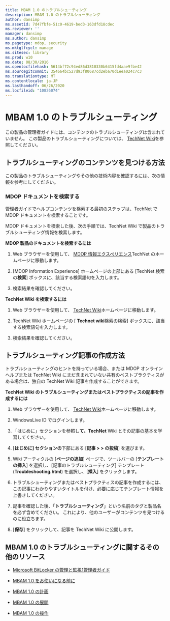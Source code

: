 ```yaml
---
title: MBAM 1.0 のトラブルシューティング
description: MBAM 1.0 のトラブルシューティング
author: dansimp
ms.assetid: 7d47fbfe-51c0-4619-bed3-163dfd18cdec
ms.reviewer: ''
manager: dansimp
ms.author: dansimp
ms.pagetype: mdop, security
ms.mktglfcycl: manage
ms.sitesec: library
ms.prod: w10
ms.date: 08/30/2016
ms.openlocfilehash: 5614bf72c94ed86d3810330b6415fd4aae9fbe42
ms.sourcegitcommit: 354664bc527d93f80687cd2eba70d1eea024c7c3
ms.translationtype: MT
ms.contentlocale: ja-JP
ms.lasthandoff: 06/26/2020
ms.locfileid: "10826074"
---
```

# MBAM 1.0 のトラブルシューティング


この製品の管理者ガイドには、コンテンツのトラブルシューティングは含まれていません。 この製品のトラブルシューティングについては、 [TechNet Wiki](https://go.microsoft.com/fwlink/p/?LinkId=224905)を参照してください。

## トラブルシューティングのコンテンツを見つける方法


この製品のトラブルシューティングやその他の技術内容を確認するには、次の情報を参考にしてください。

### MDOP ドキュメントを検索する

管理者ガイドでヘルプコンテンツを検索する最初のステップは、TechNet で MDOP ドキュメントを検索することです。

MDOP ドキュメントを検索した後、次の手順では、TechNet Wiki で製品のトラブルシューティング情報を検索します。

**MDOP 製品のドキュメントを検索するには**

1.  Web ブラウザーを使用して、 [MDOP 情報エクスペリエンス](https://go.microsoft.com/fwlink/?LinkId=236032)TechNet のホームページに移動します。

2.  [MDOP Information Experience] ホームページの上部にある [TechNet 検索の**検索**] ボックスに、該当する検索語句を入力します。

3.  検索結果を確認してください。

**TechNet Wiki を検索するには**

1.  Web ブラウザーを使用して、 [TechNet Wiki](https://go.microsoft.com/fwlink/p/?LinkId=224905)ホームページに移動します。

2.  TechNet Wiki ホームページの [ **Technet wiki**検索の検索] ボックスに、該当する検索語句を入力します。

3.  検索結果を確認してください。

## トラブルシューティング記事の作成方法


トラブルシューティングのヒントを持っている場合、または MDOP オンラインヘルプまたは TechNet Wiki にまだ含まれていない共有のベストプラクティスがある場合は、独自の TechNet Wiki 記事を作成することができます。

**TechNet Wiki のトラブルシューティングまたはベストプラクティスの記事を作成するには**

1.  Web ブラウザーを使用して、 [TechNet Wiki](https://go.microsoft.com/fwlink/p/?LinkId=224905)ホームページに移動します。

2.  WindowsLive ID でログインします。

3.  「はじめに」セクションを参照し**て、TechNet** Wiki とその記事の基本を学習してください。

4.  [**はじめに] セクションの**下部にある [**記事 &gt; &gt; の投稿**] を選びます。

5.  Wiki アーティクルの [**ページの追加**] ページで、ツールバーの [**テンプレートの挿入**] を選択し、[記事のトラブルシューティング] テンプレート (**Troubleshooting.html**) を選択し、[**挿入**] をクリックします。

6.  トラブルシューティングまたはベストプラクティスの記事を作成するには、この記事にわかりやすいタイトルを付け、必要に応じてテンプレート情報を上書きしてください。

7.  記事を確認した後、「**トラブルシューティング**」という名前のタグと製品名を必ず含めてください。 これにより、他のユーザーがコンテンツを見つけるのに役立ちます。

8.  [**保存**] をクリックして、記事を TechNet Wiki に公開します。

## MBAM 1.0 のトラブルシューティングに関するその他のリソース


-   [Microsoft BitLocker の管理と監視1管理者ガイド](index.md)

-   [MBAM 1.0 をお使いになる前に](getting-started-with-mbam-10.md)

-   [MBAM 1.0 の計画](planning-for-mbam-10.md)

-   [MBAM 1.0 の展開](deploying-mbam-10.md)

-   [MBAM 1.0 の操作](operations-for-mbam-10.md)

 

 





